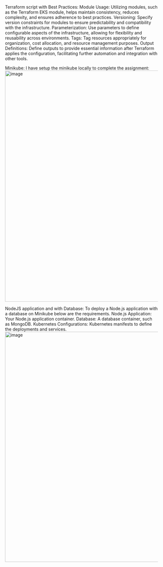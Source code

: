Terraform script with Best Practices:
Module Usage: Utilizing modules, such as the Terraform EKS module, helps maintain consistency, reduces complexity, and ensures adherence to best practices.
Versioning: Specify version constraints for modules to ensure predictability and compatibility with the infrastructure.
Parameterization: Use parameters to define configurable aspects of the infrastructure, allowing for flexibility and reusability across environments.
Tags: Tag resources appropriately for organization, cost allocation, and resource management purposes.
Output Definitions: Define outputs to provide essential information after Terraform applies the configuration, facilitating further automation and integration with other tools.

Minikube: I have setup the minikube locally to complete the assignment: 
<img width="761" alt="image" src="https://github.com/vishnushukla30/Cyberspeed/assets/25581203/3ac7bd1f-5350-4bec-a429-7fe23c7b462f">


NodeJS application and with Database: To deploy a Node.js application with a database on Minikube below are the requirements.
Node.js Application: Your Node.js application container.
Database: A database container, such as MongoDB.
Kubernetes Configurations: Kubernetes manifests to define the deployments and services.
<img width="758" alt="image" src="https://github.com/vishnushukla30/Cyberspeed/assets/25581203/bd3d3064-f039-4d72-be39-fa546e82def8">
